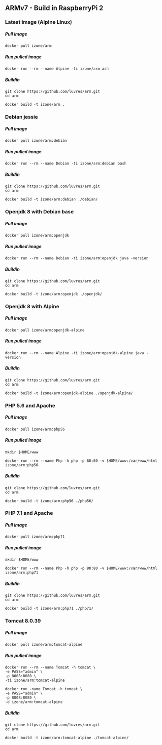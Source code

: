 ## ARMv7 - Build in RaspberryPi 2

### Latest image (Alpine Linux)
##### Pull image
```
docker pull izone/arm
```
##### Run pulled image
```
docker run --rm --name Alpine -ti izone/arm ash
```
##### Buildin
```
git clone https://github.com/luvres/arm.git
cd arm

docker build -t izone/arm .
```


### Debian jessie
##### Pull image
```
docker pull izone/arm:debian
```
##### Run pulled image
```
docker run --rm --name Debian -ti izone/arm:debian bash
```
##### Buildin
```
git clone https://github.com/luvres/arm.git
cd arm

docker build -t izone/arm:debian ./debian/
```

### Openjdk 8 with Debian base
##### Pull image
```
docker pull izone/arm:openjdk
```
##### Run pulled image
```
docker run --rm --name Debian -ti izone/arm:openjdk java -version
```
##### Buildin
```
git clone https://github.com/luvres/arm.git
cd arm

docker build -t izone/arm:openjdk ./openjdk/
```

### Openjdk 8 with Alpine
##### Pull image
```
docker pull izone/arm:openjdk-alpine
```
##### Run pulled image
```
docker run --rm --name Alpine -ti izone/arm:openjdk-alpine java -version
```
##### Buildin
```
git clone https://github.com/luvres/arm.git
cd arm

docker build -t izone/arm:openjdk-alpine ./openjdk-alpine/
```

### PHP 5.6 and Apache
##### Pull image
```
docker pull izone/arm:php56
```
##### Run pulled image
```
mkdir $HOME/www

docker run --rm --name Php -h php -p 80:80 -v $HOME/www:/var/www/html izone/arm:php56
```
##### Buildin
```
git clone https://github.com/luvres/arm.git
cd arm

docker build -t izone/arm:php56 ./php56/
```

### PHP 7.1 and Apache
##### Pull image
```
docker pull izone/arm:php71
```
##### Run pulled image
```
mkdir $HOME/www

docker run --rm --name Php -h php -p 80:80 -v $HOME/www:/var/www/html izone/arm:php71
```
##### Buildin
```
git clone https://github.com/luvres/arm.git
cd arm

docker build -t izone/arm:php71 ./php71/
```

### Tomcat 8.0.39
##### Pull image
```
docker pull izone/arm:tomcat-alpine
```
##### Run pulled image
```
docker run --rm --name Tomcat -h tomcat \
-e PASS="admin" \
-p 8008:8080 \
-ti izone/arm:tomcat-alpine

docker run -name Tomcat -h tomcat \
-e PASS="admin" \
-p 8008:8080 \
-d izone/arm:tomcat-alpine
```
##### Buildin
```
git clone https://github.com/luvres/arm.git
cd arm

docker build -t izone/arm:tomcat-alpine ./tomcat-alpine/
```
